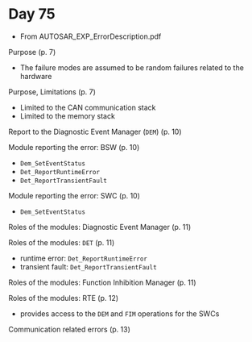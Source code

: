 # Day 75

* From AUTOSAR\_EXP\_ErrorDescription.pdf

Purpose (p. 7)
* The failure modes are assumed to be random failures related to the hardware

Purpose, Limitations (p. 7)
* Limited to the CAN communication stack
* Limited to the memory stack

Report to the Diagnostic Event Manager (`DEM`) (p. 10)

Module reporting the error: BSW (p. 10)
* `Dem_SetEventStatus`
* `Det_ReportRuntimeError`
* `Det_ReportTransientFault`

Module reporting the error: SWC (p. 10)
* `Dem_SetEventStatus`

Roles of the modules: Diagnostic Event Manager (p. 11)

Roles of the modules: `DET` (p. 11)
* runtime error: `Det_ReportRuntimeError`
* transient fault: `Det_ReportTransientFault`

Roles of the modules: Function Inhibition Manager (p. 11)

Roles of the modules: RTE (p. 12)
* provides access to the `DEM` and `FIM` operations for the SWCs

Communication related errors (p. 13)
